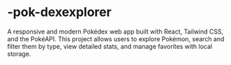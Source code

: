# -pok-dexexplorer
A responsive and modern Pokédex web app built with React, Tailwind CSS, and the PokéAPI. This project allows users to explore Pokémon, search and filter them by type, view detailed stats, and manage favorites with local storage.

